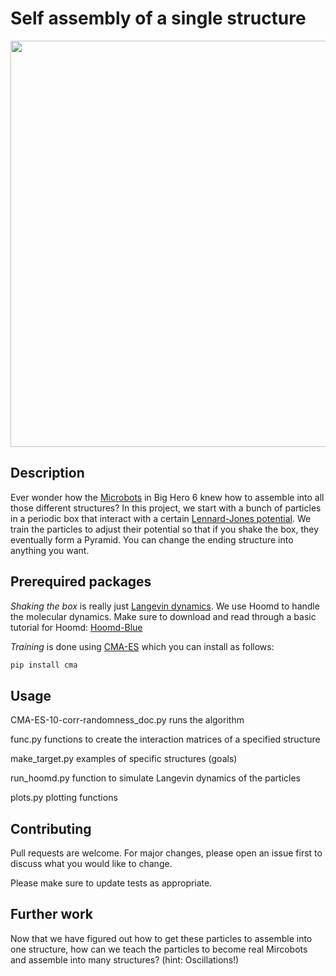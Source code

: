 # Self assembly of a single structure 

<p align="center">
  <img width="650"  src="self_assembly.gif">
</p>

## Description

Ever wonder how the [Microbots](https://www.youtube.com/watch?v=ep2-W1X65KI) in Big Hero 6 knew how to assemble into all those different structures? In this project, we start with a bunch of particles in a periodic box that interact with a certain [Lennard-Jones potential](https://en.wikipedia.org/wiki/Lennard-Jones_potential). We train the particles to adjust their potential so that if you shake the box, they eventually form a Pyramid. You can change the ending structure into anything you want.

## Prerequired packages

<i>Shaking the box</i> is really just [Langevin dynamics](https://en.wikipedia.org/wiki/Langevin_dynamics). We use Hoomd to handle the molecular dynamics. Make sure to download and read through a basic tutorial for Hoomd:
[Hoomd-Blue](http://glotzerlab.engin.umich.edu/hoomd-blue/)

<i>Training</i> is done using [CMA-ES](https://pypi.org/project/cma/) which you can install as follows:

```bash
pip install cma
```

## Usage

CMA-ES-10-corr-randomness_doc.py runs the algorithm

func.py functions to create the interaction matrices of a specified structure

make_target.py examples of specific structures (goals)

run_hoomd.py function to simulate Langevin dynamics of the particles

plots.py plotting functions

## Contributing
Pull requests are welcome. For major changes, please open an issue first to discuss what you would like to change.

Please make sure to update tests as appropriate.

## Further work

Now that we have figured out how to get these particles to assemble into one structure, how can we teach the particles to become real Mircobots and assemble into many structures? (hint: Oscillations!)



